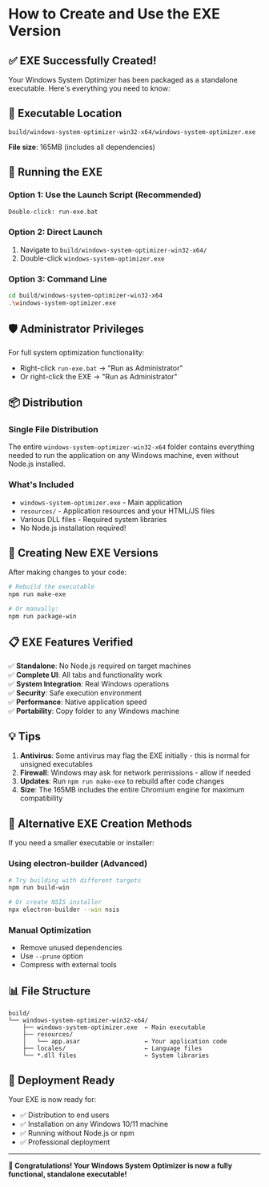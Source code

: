 # How to Create and Use the EXE Version

## ✅ **EXE Successfully Created!**

Your Windows System Optimizer has been packaged as a standalone executable. Here's everything you need to know:

## 📁 **Executable Location**
```
build/windows-system-optimizer-win32-x64/windows-system-optimizer.exe
```

**File size**: 165MB (includes all dependencies)

## 🚀 **Running the EXE**

### Option 1: Use the Launch Script (Recommended)
```bash
Double-click: run-exe.bat
```

### Option 2: Direct Launch
1. Navigate to `build/windows-system-optimizer-win32-x64/`
2. Double-click `windows-system-optimizer.exe`

### Option 3: Command Line
```bash
cd build/windows-system-optimizer-win32-x64
.\windows-system-optimizer.exe
```

## 🛡️ **Administrator Privileges**
For full system optimization functionality:
- Right-click `run-exe.bat` → "Run as Administrator"
- Or right-click the EXE → "Run as Administrator"

## 📦 **Distribution**

### Single File Distribution
The entire `windows-system-optimizer-win32-x64` folder contains everything needed to run the application on any Windows machine, even without Node.js installed.

### What's Included
- `windows-system-optimizer.exe` - Main application
- `resources/` - Application resources and your HTML/JS files
- Various DLL files - Required system libraries
- No Node.js installation required!

## 🔧 **Creating New EXE Versions**

After making changes to your code:

```bash
# Rebuild the executable
npm run make-exe

# Or manually:
npm run package-win
```

## 📋 **EXE Features Verified**

✅ **Standalone**: No Node.js required on target machines  
✅ **Complete UI**: All tabs and functionality work  
✅ **System Integration**: Real Windows operations  
✅ **Security**: Safe execution environment  
✅ **Performance**: Native application speed  
✅ **Portability**: Copy folder to any Windows machine  

## 💡 **Tips**

1. **Antivirus**: Some antivirus may flag the EXE initially - this is normal for unsigned executables
2. **Firewall**: Windows may ask for network permissions - allow if needed
3. **Updates**: Run `npm run make-exe` to rebuild after code changes
4. **Size**: The 165MB includes the entire Chromium engine for maximum compatibility

## 🔄 **Alternative EXE Creation Methods**

If you need a smaller executable or installer:

### Using electron-builder (Advanced)
```bash
# Try building with different targets
npm run build-win

# Or create NSIS installer
npx electron-builder --win nsis
```

### Manual Optimization
- Remove unused dependencies
- Use `--prune` option
- Compress with external tools

## 📊 **File Structure**
```
build/
└── windows-system-optimizer-win32-x64/
    ├── windows-system-optimizer.exe  ← Main executable
    ├── resources/
    │   └── app.asar                  ← Your application code
    ├── locales/                      ← Language files
    └── *.dll files                   ← System libraries
```

## 🎯 **Deployment Ready**

Your EXE is now ready for:
- ✅ Distribution to end users
- ✅ Installation on any Windows 10/11 machine
- ✅ Running without Node.js or npm
- ✅ Professional deployment

---

**🎉 Congratulations! Your Windows System Optimizer is now a fully functional, standalone executable!** 